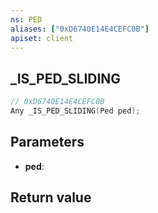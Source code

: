 ```yaml
---
ns: PED
aliases: ["0xD6740E14E4CEFC0B"]
apiset: client
---
```

## _IS_PED_SLIDING

```c
// 0xD6740E14E4CEFC0B
Any _IS_PED_SLIDING(Ped ped);
```


## Parameters
* **ped**:

## Return value

